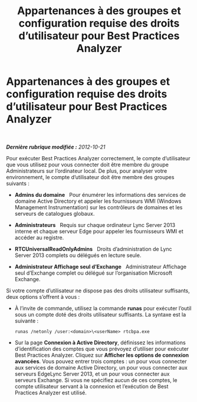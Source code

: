 ﻿---
title: Appartenances à des groupes et configuration requise des droits d’utilisateur pour Best Practices Analyzer
TOCTitle: Appartenances à des groupes et configuration requise des droits d’utilisateur pour Best Practices Analyzer
ms:assetid: f812e343-8f75-454e-b7a8-1b404e32071a
ms:mtpsurl: https://technet.microsoft.com/fr-fr/library/Gg591354(v=OCS.15)
ms:contentKeyID: 49299400
ms.date: 05/20/2016
mtps_version: v=OCS.15
ms.translationtype: HT
---

# Appartenances à des groupes et configuration requise des droits d’utilisateur pour Best Practices Analyzer

 

_**Dernière rubrique modifiée :** 2012-10-21_

Pour exécuter Best Practices Analyzer correctement, le compte d’utilisateur que vous utilisez pour vous connecter doit être membre du groupe Administrateurs sur l’ordinateur local. De plus, pour analyser votre environnement, le compte d’utilisateur doit être membre des groupes suivants :

  - **Admins du domaine**   Pour énumérer les informations des services de domaine Active Directory et appeler les fournisseurs WMI (Windows Management Instrumentation) sur les contrôleurs de domaines et les serveurs de catalogues globaux.

  - **Administrateurs**   Requis sur chaque ordinateur Lync Server 2013 interne et chaque serveur Edge pour appeler les fournisseurs WMI et accéder au registre.

  - **RTCUniversalReadOnlyAdmins**   Droits d’administration de Lync Server 2013 complets ou délégués en lecture seule.

  - **Administrateur Affichage seul d’Exchange**   Administrateur Affichage seul d’Exchange complet ou délégué sur l’organisation Microsoft Exchange.

Si votre compte d’utilisateur ne dispose pas des droits utilisateur suffisants, deux options s’offrent à vous :

  - À l’invite de commande, utilisez la commande **runas** pour exécuter l’outil sous un compte doté des droits utilisateur suffisants. La syntaxe est la suivante :
    
        runas /netonly /user:<domain>\<userName> rtcbpa.exe

  - Sur la page **Connexion à Active Directory**, définissez les informations d’identification des comptes que vous prévoyez d’utiliser pour exécuter Best Practices Analyzer. Cliquez sur **Afficher les options de connexion avancées**. Vous pouvez entrer trois comptes : un pour vous connecter aux services de domaine Active Directory, un pour vous connecter aux serveurs EdgeLync Server 2013, et un pour vous connecter aux serveurs Exchange. Si vous ne spécifiez aucun de ces comptes, le compte utilisateur servant à la connexion et l’exécution de Best Practices Analyzer est utilisé.

